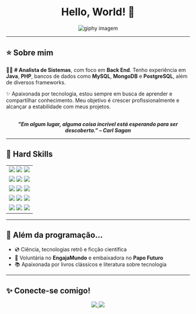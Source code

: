 <h1 align="center">Hello, World! 👋</h1>

<p align="center">
  <img src="https://media3.giphy.com/media/v1.Y2lkPTc5MGI3NjExZjRtZGhjajRtc3RvdWJ4ZjZoZ3hzNWh4cW11YTZlMzZqdm52cHRkNCZlcD12MV9pbnRlcm5hbF9naWZfYnlfaWQmY3Q9Zw/98uQnniC09A2W53IXw/giphy.gif" alt="giphy imagem" />
</p>

---

## ⭐️ Sobre mim

👩‍💻 **# Analista de Sistemas**, com foco em **Back End**. Tenho experiência em **Java**, **PHP**, bancos de dados como **MySQL**, **MongoDB** e **PostgreSQL**, além de diversos frameworks.

✨ Apaixonada por tecnologia, estou sempre em busca de aprender e compartilhar conhecimento. Meu objetivo é crescer profissionalmente e alcançar a estabilidade com meus projetos.

<br/>

<div align='center'>
  <b><i>"Em algum lugar, alguma coisa incrível está esperando para ser descoberta.” – Carl Sagan</i></b>
</div>

---

## 🔧 Hard Skills

<div align="center">

<table>
  <tr>
    <td align="center">
      <img src="https://img.shields.io/badge/Java-ED8B00?style=for-the-badge&logo=java&logoColor=white">
      <img src="https://img.shields.io/badge/PHP-777BB4?style=for-the-badge&logo=php&logoColor=white">
      <img src="https://img.shields.io/badge/C-00599C?style=for-the-badge&logo=c&logoColor=white">
    </td>
  </tr>
  <tr>
    <td align="center">
      <img src="https://img.shields.io/badge/Python-FFD43B?style=for-the-badge&logo=python&logoColor=blue">
      <img src="https://img.shields.io/badge/JavaScript-323330?style=for-the-badge&logo=javascript&logoColor=F7DF1E">
      <img src="https://img.shields.io/badge/Kotlin-0095D5?style=for-the-badge&logo=kotlin&logoColor=white">
    </td>
  </tr>
  <tr>
    <td align="center">
      <img src="https://img.shields.io/badge/MySQL-4479A1?style=for-the-badge&logo=mysql&logoColor=white">
      <img src="https://img.shields.io/badge/MongoDB-47A248?style=for-the-badge&logo=mongodb&logoColor=white">
      <img src="https://img.shields.io/badge/PostgreSQL-336791?style=for-the-badge&logo=postgresql&logoColor=white">
    </td>
  </tr>
  <tr>
    <td align="center">
      <img src="https://img.shields.io/badge/Arduino-00979C?style=for-the-badge&logo=arduino&logoColor=white">
      <img src="https://img.shields.io/badge/Git-F05032?style=for-the-badge&logo=git&logoColor=white">
      <img src="https://img.shields.io/badge/GitHub-181717?style=for-the-badge&logo=github&logoColor=white">
    </td>
  </tr>
  <tr>
    <td align="center">
      <img src="https://img.shields.io/badge/AWS-232F3E?style=for-the-badge&logo=amazon-aws&logoColor=white">
      <img src="https://img.shields.io/badge/Azure-0078D4?style=for-the-badge&logo=microsoft-azure&logoColor=white">
      <img src="https://img.shields.io/badge/Flutter-02569B?style=for-the-badge&logo=flutter&logoColor=white">
    </td>
  </tr>
</table>

</div>

---

## 💜 Além da programação...

- 💿 Ciência, tecnologias retrô e ficção científica  
- 🌱 Voluntária no **EngajaMundo** e embaixadora no **Papo Futuro**
- 📚 Apaixonada por livros clássicos e literatura sobre tecnologia

---

## ✨ Conecte-se comigo!

<div align="center">
  <a href="https://www.instagram.com/criando.tech" target="_blank">
    <img src="https://img.shields.io/badge/@criando.tech-E4405F?style=for-the-badge&logo=instagram&logoColor=white">
  </a>
  <a href="https://www.linkedin.com/in/seu-perfil" target="_blank">
    <img src="https://www.linkedin.com/in/kellycarolinee/" target= "blank"/>
  </a>
</div>
